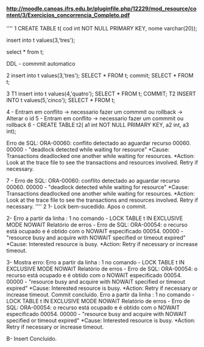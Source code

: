 #### http://moodle.canoas.ifrs.edu.br/pluginfile.php/12229/mod_resource/content/3/Exercicios_concorrencia_Completo.pdf
''''
1
CREATE TABLE t(
    cod int NOT NULL PRIMARY KEY,
    nome varchar(20));
    
insert into t values(3,'tres');

select * from t;

DDL - commmit automatico

2
insert into t values(3,'tres');
 SELECT * FROM t;
 commit;
 SELECT * FROM t;

3
T1
 insert into t values(4,'quatro');
 SELECT * FROM t;
 COMMIT;
T2
 INSERT INTO t values(5,'cinco');
 SELECT * FROM t;

4 - Entram em conflito -> necessario fazer um commmit ou rollback -> Alterar o id
5 - Entram em conflito -> necessario fazer um commmit ou rollback
6 - CREATE TABLE t2(
    a1 int NOT NULL PRIMARY KEY,
    a2 int,
    a3 int);

Erro de SQL: ORA-00060: conflito detectado ao aguardar recurso
00060. 00000 -  "deadlock detected while waiting for resource"
*Cause:    Transactions deadlocked one another while waiting for resources.
*Action:   Look at the trace file to see the transactions and resources
           involved. Retry if necessary.


7 - Erro de SQL: ORA-00060: conflito detectado ao aguardar recurso
00060. 00000 -  "deadlock detected while waiting for resource"
*Cause:    Transactions deadlocked one another while waiting for resources.
*Action:   Look at the trace file to see the transactions and resources
           involved. Retry if necessary.
''''
2
1- Lock bem-sucedido.
Apos o commit.

2- Erro a partir da linha : 1 no comando -
LOCK TABLE t IN EXCLUSIVE MODE NOWAIT
Relatório de erros -
Erro de SQL: ORA-00054: o recurso está ocupado e é obtido com o NOWAIT especificado
00054. 00000 -  "resource busy and acquire with NOWAIT specified or timeout expired"
*Cause:    Interested resource is busy.
*Action:   Retry if necessary or increase timeout.

3- Mostra erro: Erro a partir da linha : 1 no comando -
LOCK TABLE t IN EXCLUSIVE MODE NOWAIT
Relatório de erros -
Erro de SQL: ORA-00054: o recurso está ocupado e é obtido com o NOWAIT especificado
00054. 00000 -  "resource busy and acquire with NOWAIT specified or timeout expired"
*Cause:    Interested resource is busy.
*Action:   Retry if necessary or increase timeout.
Commit concluído.
Erro a partir da linha : 1 no comando -
LOCK TABLE t IN EXCLUSIVE MODE NOWAIT
Relatório de erros -
Erro de SQL: ORA-00054: o recurso está ocupado e é obtido com o NOWAIT especificado
00054. 00000 -  "resource busy and acquire with NOWAIT specified or timeout expired"
*Cause:    Interested resource is busy.
*Action:   Retry if necessary or increase timeout.

B- Insert Concluido.
